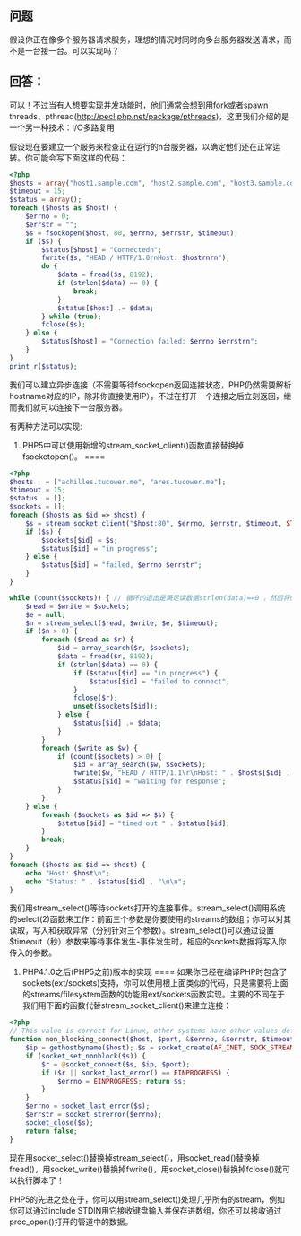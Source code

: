 ## 问题

假设你正在像多个服务器请求服务，理想的情况时同时向多台服务器发送请求，而不是一台接一台。可以实现吗？

## 回答：

可以！不过当有人想要实现并发功能时，他们通常会想到用fork或者spawn threads、pthread(http://pecl.php.net/package/pthreads)，这里我们介绍的是一个另一种技术：I/O多路复用

假设现在要建立一个服务来检查正在运行的n台服务器，以确定他们还在正常运转。你可能会写下面这样的代码：

```php
<?php
$hosts = array("host1.sample.com", "host2.sample.com", "host3.sample.com");
$timeout = 15;
$status = array();
foreach ($hosts as $host) {
    $errno = 0;
    $errstr = "";
    $s = fsockopen($host, 80, $errno, $errstr, $timeout);
    if ($s) {
        $status[$host] = "Connectedn";
        fwrite($s, "HEAD / HTTP/1.0rnHost: $hostrnrn");
        do {
            $data = fread($s, 8192);
            if (strlen($data) == 0) {
                break;
            }
            $status[$host] .= $data;
        } while (true);
        fclose($s);
    } else {
        $status[$host] = "Connection failed: $errno $errstrn";
    }
}
print_r($status);
```

我们可以建立异步连接（不需要等待fsockopen返回连接状态，PHP仍然需要解析hostname对应的IP，除非你直接使用IP），不过在打开一个连接之后立刻返回，继而我们就可以连接下一台服务器。

有两种方法可以实现:

1. PHP5中可以使用新增的stream_socket_client()函数直接替换掉fsocketopen()。 ====

```php
<?php 
$hosts   = ["achilles.tucower.me", "ares.tucower.me"];
$timeout = 15;
$status  = [];
$sockets = [];
foreach ($hosts as $id => $host) {
    $s = stream_socket_client("$host:80", $errno, $errstr, $timeout, STREAM_CLIENT_ASYNC_CONNECT|STREAM_CLIENT_CONNECT);
    if ($s) {
        $sockets[$id] = $s;
        $status[$id] = "in progress";
    } else {
        $status[$id] = "failed, $errno $errstr";
    }
}

while (count($sockets)) { // 循环的退出是满足读数据strlen(data)==0 ，然后将sockets数组递减达成的。
    $read = $write = $sockets;
    $e = null;
    $n = stream_select($read, $write, $e, $timeout);
    if ($n > 0) {
        foreach ($read as $r) {
            $id = array_search($r, $sockets);
            $data = fread($r, 8192);
            if (strlen($data) == 0) {
                if ($status[$id] == "in progress") {
                    $status[$id] = "failed to connect"; 
                }
                fclose($r);
                unset($sockets[$id]);
            } else {
                $status[$id] .= $data;
            }
        }
        foreach ($write as $w) {
            if (count($sockets) > 0) {
                $id = array_search($w, $sockets);
                fwrite($w, "HEAD / HTTP/1.1\r\nHost: " . $hosts[$id] . "\r\n\r\n");
                $status[$id] = "waiting for response";
            }
        }
    } else {
        foreach ($sockets as $id => $s) {
            $status[$id] = "timed out " . $status[$id];
        }
        break;
    } 
}
foreach ($hosts as $id => $host) { 
    echo "Host: $host\n";
    echo "Status: " . $status[$id] . "\n\n";
}
```

我们用stream_select()等待sockets打开的连接事件。stream_select()调用系统的select(2)函数来工作：前面三个参数是你要使用的streams的数组；你可以对其读取，写入和获取异常（分别针对三个参数）。stream_select()可以通过设置$timeout（秒）参数来等待事件发生-事件发生时，相应的sockets数据将写入你传入的参数。

1. PHP4.1.0之后(PHP5之前)版本的实现 ==== 如果你已经在编译PHP时包含了sockets(ext/sockets)支持，你可以使用根上面类似的代码，只是需要将上面的streams/filesystem函数的功能用ext/sockets函数实现。主要的不同在于我们用下面的函数代替stream_socket_client()来建立连接：

```php
<?php 
// This value is correct for Linux, other systems have other values define('EINPROGRESS', 115); 
function non_blocking_connect($host, $port, &$errno, &$errstr, $timeout) {
    $ip = gethostbyname($host); $s = socket_create(AF_INET, SOCK_STREAM, 0);
    if (socket_set_nonblock($s)) {
        $r = @socket_connect($s, $ip, $port);
        if ($r || socket_last_error() == EINPROGRESS) {
            $errno = EINPROGRESS; return $s; 
        }
    }
    $errno = socket_last_error($s);
    $errstr = socket_strerror($errno);
    socket_close($s);
    return false; 
}
```

现在用socket_select()替换掉stream_select()，用socket_read()替换掉fread()，用socket_write()替换掉fwrite()，用socket_close()替换掉fclose()就可以执行脚本了！

PHP5的先进之处在于，你可以用stream_select()处理几乎所有的stream，例如你可以通过include STDIN用它接收键盘输入并保存进数组，你还可以接收通过proc_open()打开的管道中的数据。